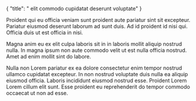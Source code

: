 {
  "title": " elit commodo cupidatat deserunt voluptate"
}

Proident qui eu officia veniam sunt proident aute pariatur sint sit excepteur. Pariatur eiusmod deserunt laborum ad sunt duis. Ad id proident id nisi qui. Officia duis ut est officia in nisi.

Magna anim eu ex elit culpa laboris sit in in laboris mollit aliquip nostrud nulla. In magna ipsum non aute commodo velit ut est nulla officia nostrud. Amet ad enim mollit sint do labore.

Nulla non Lorem pariatur ex ea dolore consectetur enim tempor nostrud ullamco cupidatat excepteur. In non nostrud voluptate duis nulla ea aliquip eiusmod officia. Laboris incididunt eiusmod nostrud esse. Proident Lorem Lorem cillum elit sunt. Esse proident eu reprehenderit do tempor commodo occaecat ut non ad esse.